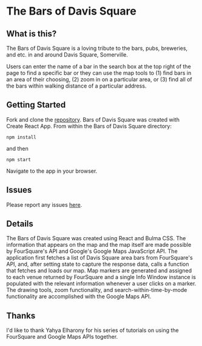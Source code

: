 # The Bars of Davis Square

## What is this?

The Bars of Davis Square is a loving tribute to the bars, pubs, breweries, and etc. in and around Davis Square, Somerville. 

Users can enter the name of a bar in the search box at the top right of the page to find a specific bar or they can use the map tools to (1) find bars in an area of their choosing, (2) zoom in on a particular area, or (3) find all of the bars within walking distance of a particular address. 

## Getting Started

Fork and clone the [repository](https://github.com/julianjohannesen/neighborhood_map). Bars of Davis Square was created with Create React App. From within the Bars of Davis Square directory:

```npm
npm install
```
and then
```npm
npm start
```
Navigate to the app in your browser.

## Issues

Please report any issues [here](https://github.com/julianjohannesen/neighborhood_map/issues).

## Details

The Bars of Davis Square was created using React and Bulma CSS. The information that appears on the map and the map itself are made possible by FourSquare's API and  Google's Google Maps JavaScript API. The application first fetches a list of Davis Square area bars from FourSquare's API, and, after setting state to capture the response data, calls a function that fetches and loads our map. Map markers are generated and assigned to each venue returned by FourSquare and a single Info Window instance is populated with the relevant information whenever a user clicks on a marker. The drawing tools, zoom functionality, and search-within-time-by-mode functionality are accomplished with the Google Maps API.

## Thanks

I'd like to thank Yahya Elharony for his series of tutorials on using the FourSquare and Google Maps APIs together.